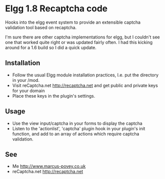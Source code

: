 Elgg 1.8 Recaptcha code
=======================

Hooks into the elgg event system to provide an extensible captcha validation
tool based on recaptcha.

I'm sure there are other captcha implementations for elgg, but I couldn't see one 
that worked quite right or was updated fairly often. I had this kicking around for a 
1.6 build so I did a quick update.

Installation
------------

 * Follow the usual Elgg module installation practices, I.e. put the directory in your /mod.
 * Visit reCaptcha.net <http://recaptcha.net> and get public and private keys for your domain
 * Place these keys in the plugin's settings.

Usage
-----
 * Use the view input/captcha in your forms to display the captcha
 * Listen to the 'actionlist', 'captcha' plugin hook in your plugin's init function, and add to an array of actions which require captcha validation.

See
---

 * Me <http://www.marcus-povey.co.uk>
 * reCaptcha.net <http://recaptcha.net>
